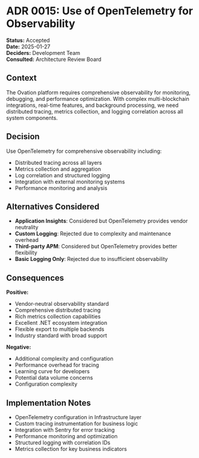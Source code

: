 # ADR 0015: Use of OpenTelemetry for Observability

**Status:** Accepted  
**Date:** 2025-01-27  
**Deciders:** Development Team  
**Consulted:** Architecture Review Board  

## Context  
The Ovation platform requires comprehensive observability for monitoring, debugging, and performance optimization. With complex multi-blockchain integrations, real-time features, and background processing, we need distributed tracing, metrics collection, and logging correlation across all system components.

## Decision  
Use OpenTelemetry for comprehensive observability including:
- Distributed tracing across all layers
- Metrics collection and aggregation
- Log correlation and structured logging
- Integration with external monitoring systems
- Performance monitoring and analysis

## Alternatives Considered  
- **Application Insights**: Considered but OpenTelemetry provides vendor neutrality
- **Custom Logging**: Rejected due to complexity and maintenance overhead
- **Third-party APM**: Considered but OpenTelemetry provides better flexibility
- **Basic Logging Only**: Rejected due to insufficient observability

## Consequences  
**Positive:**
- Vendor-neutral observability standard
- Comprehensive distributed tracing
- Rich metrics collection capabilities
- Excellent .NET ecosystem integration
- Flexible export to multiple backends
- Industry standard with broad support

**Negative:**
- Additional complexity and configuration
- Performance overhead for tracing
- Learning curve for developers
- Potential data volume concerns
- Configuration complexity

## Implementation Notes  
- OpenTelemetry configuration in Infrastructure layer
- Custom tracing instrumentation for business logic
- Integration with Sentry for error tracking
- Performance monitoring and optimization
- Structured logging with correlation IDs
- Metrics collection for key business indicators
